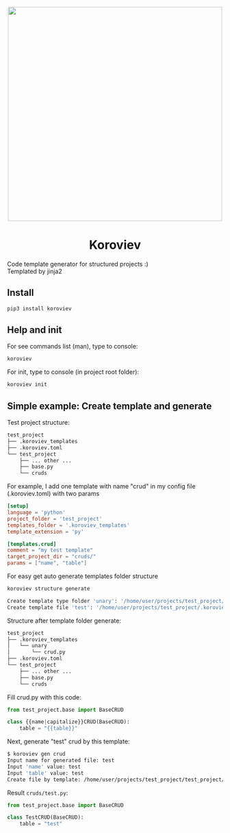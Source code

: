 <p  align="center">
<a  href="https://github.com/Egnod/koroviev">
<img width="500" src="https://gist.githubusercontent.com/Egnod/7cf16c66ed6da1656b069cf89b862aa8/raw/7bc095078d53f7384d5a5b44d47a2195fb76411c/krv_logo.svg">
</a>
<h1  align="center">
Koroviev
</h1>
Code template generator for structured projects :)<br>
Templated by jinja2
</p>

## Install
```bash
pip3 install koroviev
```

## Help and init
For see commands list (man), type to console:
```bash
koroviev
```

For init, type to console (in project root folder):
```bash
koroviev init
```

## Simple example: Create template and generate
Test project structure:
```bash
test_project
├── .koroviev_templates
├── .koroviev.toml
└── test_project
    ├── ... other ...
    ├── base.py
    └── cruds
```

For example, I add one template with name "crud" in my config file (.koroviev.toml) with two params
```toml
[setup]
language = 'python'
project_folder = 'test_project'
templates_folder = '.koroviev_templates'
template_extension = 'py'

[templates.crud]
comment = "my test template"
target_project_dir = "cruds/"
params = ["name", "table"]
```

For easy get auto generate templates folder structure
```bash
koroviev structure generate
```
```bash
Create template type folder 'unary': '/home/user/projects/test_project/.koroviev_templates/unary'...
Create template file 'test': '/home/user/projects/test_project/.koroviev_templates/unary/test.py'...
```

Structure after template folder generate:
```bash
test_project
├── .koroviev_templates
│   └── unary
│       └── crud.py
├── .koroviev.toml
└── test_project
    ├── ... other ...
    ├── base.py
    └── cruds
```

Fill crud.py with this code:
```python
from test_project.base import BaseCRUD

class {{name|capitalize}}CRUD(BaseCRUD):
    table = "{{table}}"
```

Next, generate "test" crud by this template:
```bash
$ koroviev gen crud
Input name for generated file: test
Input 'name' value: test
Input 'table' value: test
Create file by template: /home/user/projects/test_project/test_project/cruds/test.py...
```

Result `cruds/test.py`:
```python
from test_project.base import BaseCRUD

class TestCRUD(BaseCRUD):
    table = "test"
```

